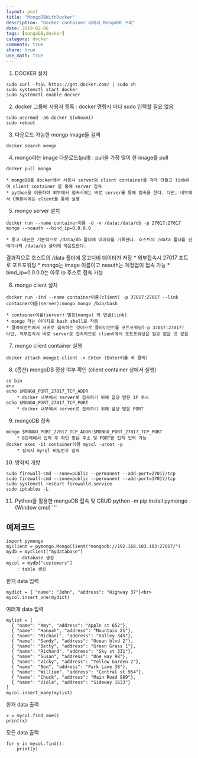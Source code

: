```yaml
---
layout: post
title: "MongoDBWithDocker"
description: "Docker container 내에서 MongoDB 구축"
date: 2019-02-06
tags: [mongoDB,docker]
category: docker
comments: true
share: true
use_math: true
---
```


1. DOCKER 설치
~~~
sudo curl -fsSL https://get.docker.com/ | sudo sh
sudo systemctl start docker
sudo systemctl enable docker
~~~

2. docker 그룹에 사용자 등록 : docker 명령시 마다 sudo 입력할 필요 없음
~~~
sudo usermod -aG docker $(whoami)
sudo reboot
~~~

3. 다운로드 가능한 mongp image들 검색
~~~
docker search mongo
~~~

4. mongo라는 image 다운로드(pull) : pull을 가장 많이 한 image를 pull
~~~
docker pull mongo
~~~

    * mongoDB를 docker에서 사용시 server와 client container를 각자 만들고 link하여 client container 를 통해 server 접속
    * python을 이용하여 외부에서 접속시에는 바로 server를 통해 접속을 한다. 다만, 내부에서 CRUD시에는 client를 통해 실행

5. mongo server 설치
~~~
docker run --name container이름 -d -v /data:/data/db -p 27017:27017 mongo --noauth --bind_ip=0.0.0.0 
~~~
    * 몽고 데몬은 기본적으로 /data/db 폴더에 데이터를 기록한다. 호스트의 /data 폴더를 컨테이너의 /data/db 폴더에 마운트한다. 
   결과적으로 호스트의 /data 폴더에 몽고디비 데이터가 저장
	* 외부접속시 27017 포트로 포트포워딩
	* mongo는 image 이름이고 noauth는 계정업이 접속 가능 
	* bind_ip=0.0.0.0는 아무 ip 주소로 접속 가능

6. mongo client 설치
~~~
docker run -itd --name container이름(client) -p 37017:27017 --link container이름(server):mongo mongo /bin/bash
~~~
    * container이름(server):별칭(mongo) 와 연결(link)
	* mongo 라는 이미지로 bash shell로 작동
    * 클라이언트에서 서버로 접속하는 것이므로 클라이언트를 포트포워딩(-p 37017:27017)
    다만, 외부접속시 바로 server로 접속하므로 client에서 포트포워딩은 필요 없은 것 같음

7. mongo client	container 실행
~~~
docker attach mongo1-client -> Enter (Enter키를 꼭 클릭)
~~~

8. (옵션) mongoDB 정상 여부 확인 (client container 상에서 실행)
~~~
cd bin
env
echo $MONGO_PORT_27017_TCP_ADDR
    * docker 내부에서 server로 접속하기 위해 할당 받은 IP 주소
echo $MONGO_PORT_27017_TCP_PORT
    * docker 내부에서 server로 접속하기 위해 할당 받은 PORT
~~~

9. mongoDB 접속 
~~~
mongo $MONGO_PORT_27017_TCP_ADDR:$MONGO_PORT_27017_TCP_PORT
    * 8단계에서 입력 후 확인 받은 주소 및 PORT를 집적 입력 가능
docker exec -it container이름 mysql -uroot -p
    * 접속시 mysql 비밀번호 입력
~~~

10. 방화벽 개방
~~~
sudo firewall-cmd --zone=public --permanent --add-port=27017/tcp
sudo firewall-cmd --zone=public --permanent --add-port=37017/tcp 
sudo systemctl restart firewalld.service
sudo iptables -L
~~~

11. Python을 활용한 mongoDB 접속 및 CRUD
python -m pip install pymongo (Window cmd)
'''
## 예제코드<br>

~~~
import pymongo
myclient = pymongo.MongoClient("mongodb://192.168.103.103:27017/")
mydb = myclient["mydatabase"]
	: database 생성
mycol = mydb["customers"] 
	: table 생성
~~~

한개 data 입력<br>
~~~
mydict = { "name": "John", "address": "Highway 37"}<br>
mycol.insert_one(mydict) 
~~~

여러개 data 입력<br>
~~~
mylist = [
  { "name": "Amy", "address": "Apple st 652"},
  { "name": "Hannah", "address": "Mountain 21"},
  { "name": "Michael", "address": "Valley 345"},
  { "name": "Sandy", "address": "Ocean blvd 2"},
  { "name": "Betty", "address": "Green Grass 1"},
  { "name": "Richard", "address": "Sky st 331"},
  { "name": "Susan", "address": "One way 98"},
  { "name": "Vicky", "address": "Yellow Garden 2"},
  { "name": "Ben", "address": "Park Lane 38"},
  { "name": "William", "address": "Central st 954"},
  { "name": "Chuck", "address": "Main Road 989"},
  { "name": "Viola", "address": "Sideway 1633"}
]
mycol.insert_many(mylist) 
~~~
한개 data 출력

~~~
x = mycol.find_one()
print(x)
~~~

모든 data 출력
~~~
for y in mycol.find():
    print(y)
~~~

